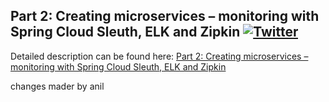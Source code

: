 ## Part 2: Creating microservices – monitoring with Spring Cloud Sleuth, ELK and Zipkin  [![Twitter](https://img.shields.io/twitter/follow/piotr_minkowski.svg?style=social&logo=twitter&label=Follow%20Me)](https://twitter.com/piotr_minkowski)

Detailed description can be found here: [Part 2: Creating microservices – monitoring with Spring Cloud Sleuth, ELK and Zipkin](https://piotrminkowski.wordpress.com/2017/04/05/part-2-creating-microservices-monitoring-with-spring-cloud-sleuth-elk-and-zipkin/) 



changes mader by anil
